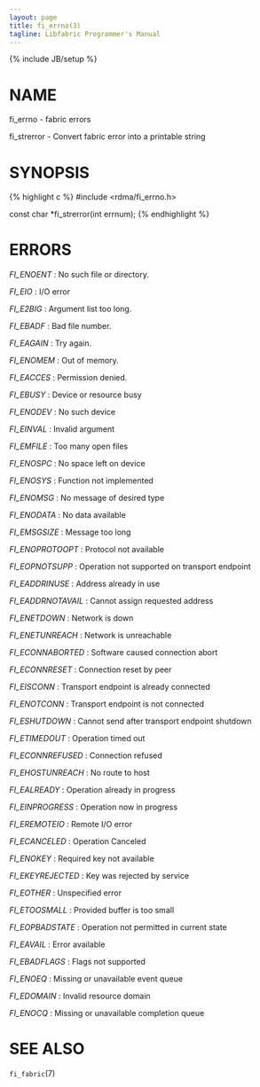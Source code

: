 ```yaml
---
layout: page
title: fi_errno(3)
tagline: Libfabric Programmer's Manual
---
```

{% include JB/setup %}

# NAME

fi_errno \- fabric errors

fi_strerror \- Convert fabric error into a printable string

# SYNOPSIS

{% highlight c %}
#include <rdma/fi_errno.h>

const char *fi_strerror(int errnum);
{% endhighlight %}


# ERRORS

*FI_ENOENT*
: No such file or directory.

*FI_EIO*
: I/O error

*FI_E2BIG*
: Argument list too long.

*FI_EBADF*
: Bad file number.

*FI_EAGAIN*
: Try again.

*FI_ENOMEM*
: Out of memory.

*FI_EACCES*
: Permission denied.

*FI_EBUSY*
: Device or resource busy

*FI_ENODEV*
: No such device

*FI_EINVAL*
: Invalid argument

*FI_EMFILE*
: Too many open files

*FI_ENOSPC*
: No space left on device

*FI_ENOSYS*
: Function not implemented

*FI_ENOMSG*
: No message of desired type

*FI_ENODATA*
: No data available

*FI_EMSGSIZE*
: Message too long

*FI_ENOPROTOOPT*
: Protocol not available

*FI_EOPNOTSUPP*
: Operation not supported on transport endpoint

*FI_EADDRINUSE*
: Address already in use

*FI_EADDRNOTAVAIL*
: Cannot assign requested address

*FI_ENETDOWN*
: Network is down

*FI_ENETUNREACH*
: Network is unreachable

*FI_ECONNABORTED*
: Software caused connection abort

*FI_ECONNRESET*
: Connection reset by peer

*FI_EISCONN*
: Transport endpoint is already connected

*FI_ENOTCONN*
: Transport endpoint is not connected

*FI_ESHUTDOWN*
: Cannot send after transport endpoint shutdown

*FI_ETIMEDOUT*
: Operation timed out

*FI_ECONNREFUSED*
: Connection refused

*FI_EHOSTUNREACH*
: No route to host

*FI_EALREADY*
: Operation already in progress

*FI_EINPROGRESS*
: Operation now in progress

*FI_EREMOTEIO*
: Remote I/O error

*FI_ECANCELED*
: Operation Canceled

*FI_ENOKEY*
: Required key not available

*FI_EKEYREJECTED*
: Key was rejected by service

*FI_EOTHER*
: Unspecified error

*FI_ETOOSMALL*
: Provided buffer is too small

*FI_EOPBADSTATE*
: Operation not permitted in current state

*FI_EAVAIL*
: Error available

*FI_EBADFLAGS*
: Flags not supported

*FI_ENOEQ*
: Missing or unavailable event queue

*FI_EDOMAIN*
: Invalid resource domain

*FI_ENOCQ*
: Missing or unavailable completion queue

# SEE ALSO

`fi_fabric`(7)
